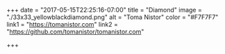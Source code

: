 +++
date = "2017-05-15T22:25:16-07:00"
title = "Diamond"
image = "./33x33_yellowblackdiamond.png"
alt = "Toma Nistor"
color = "#F7F7F7"
link1 = "https://tomanistor.com"
link2 = "https://github.com/tomanistor/tomanistor.com"

+++
